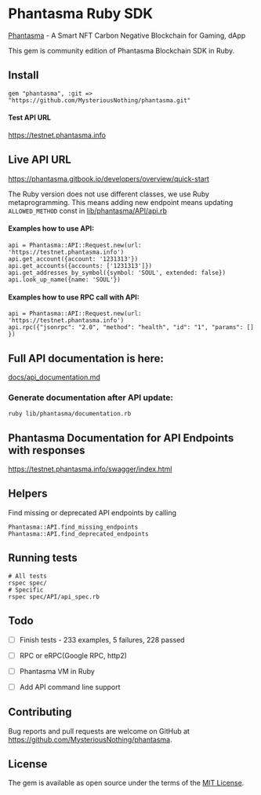 # Phantasma Ruby SDK
[Phantasma](https://phantasma.io/) - A Smart NFT Carbon Negative Blockchain for Gaming, dApp

This gem is community edition of Phantasma Blockchain SDK in Ruby.

## Install
```
gem "phantasma", :git => "https://github.com/MysteriousNothing/phantasma.git"
```

#### Test API URL
https://testnet.phantasma.info
## Live API URL
https://phantasma.gitbook.io/developers/overview/quick-start

The Ruby version does not use different classes, we use Ruby metaprogramming.
This means adding new endpoint means updating `ALLOWED_METHOD` const in [lib/phantasma/API/api.rb](lib/phantasma/API/request.rb)

#### Examples how to use API:
```
api = Phantasma::API::Request.new(url: 'https://testnet.phantasma.info')
api.get_account({account: '1231313'})
api.get_accounts({accounts: ['1231313']})
api.get_addresses_by_symbol({symbol: 'SOUL', extended: false})
api.look_up_name({name: 'SOUL'})
```

#### Examples how to use RPC call with API:
```
api = Phantasma::API::Request.new(url: 'https://testnet.phantasma.info')
api.rpc({"jsonrpc": "2.0", "method": "health", "id": "1", "params": [] })
```

## Full API documentation is here:
[docs/api_documentation.md](docs/api_documentation.md)

### Generate documentation after API update:

```
ruby lib/phantasma/documentation.rb
```

## Phantasma Documentation for API Endpoints with responses
https://testnet.phantasma.info/swagger/index.html

## Helpers
Find missing or deprecated API endpoints by calling

```
Phantasma::API.find_missing_endpoints
Phantasma::API.find_deprecated_endpoints
```

## Running tests

```
# All tests
rspec spec/
# Specific
rspec spec/API/api_spec.rb
```

## Todo
- [ ] Finish tests - 233 examples, 5 failures, 228 passed

- [ ] RPC or eRPC(Google RPC, http2)

- [ ] Phantasma VM in Ruby

- [ ] Add API command line support

## Contributing

Bug reports and pull requests are welcome on GitHub at https://github.com/MysteriousNothing/phantasma.

## License

The gem is available as open source under the terms of the [MIT License](https://opensource.org/licenses/MIT).
